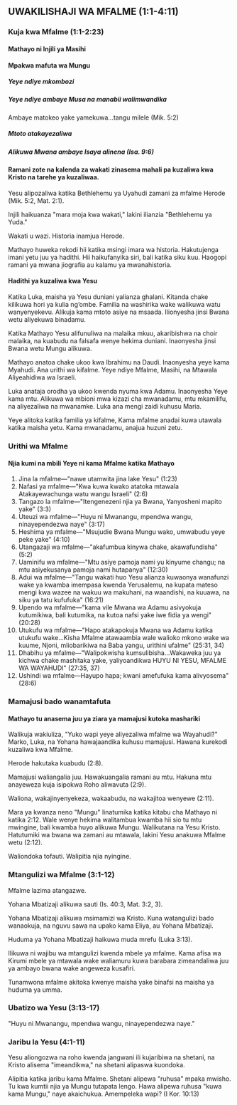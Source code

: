 ## UWAKILISHAJI WA MFALME (1:1-4:11)

### Kuja kwa Mfalme (1:1-2:23)

#### Mathayo ni Injili ya Masihi

#### Mpakwa mafuta wa Mungu

##### Yeye ndiye mkombozi

##### Yeye ndiye ambaye Musa na manabii walimwandika

Ambaye matokeo yake yamekuwa&hellip;tangu milele (Mik. 5:2)

##### Mtoto atakayezaliwa

##### Alikuwa Mwana ambaye Isaya alinena (Isa. 9:6)

#### Ramani zote na kalenda za wakati zinasema mahali pa kuzaliwa kwa Kristo na tarehe ya kuzaliwaa.

Yesu alipozaliwa katika Bethlehemu ya Uyahudi zamani za mfalme Herode (Mik. 5:2, Mat. 2:1).

Injili haikuanza  "mara moja kwa wakati," lakini ilianzia  "Bethlehemu ya Yuda."

Wakati u wazi. Historia inamjua Herode.

Mathayo huweka rekodi hii katika msingi imara wa historia. Hakutujenga imani yetu juu ya hadithi. Hii haikufanyika siri, bali katika siku kuu. Haogopi ramani ya mwana jiografia au kalamu ya mwanahistoria.

#### Hadithi ya kuzaliwa kwa Yesu

Katika Luka, maisha ya Yesu duniani yalianza ghalani. Kitanda chake kilikuwa hori ya kulia ng’ombe. Familia na washirika wake walikuwa watu wanyenyekevu. Alikuja kama mtoto asiye na msaada. Ilionyesha jinsi Bwana wetu aliyekuwa binadamu.

Katika Mathayo Yesu alifunuliwa na malaika mkuu, akaribishwa na choir malaika, na kuabudu na falsafa wenye hekima duniani. Inaonyesha jinsi Bwana wetu Mungu alikuwa.

Mathayo anatoa chake ukoo kwa Ibrahimu na Daudi. Inaonyesha yeye kama Myahudi. Ana urithi wa kifalme. Yeye ndiye Mfalme, Masihi, na Mtawala Aliyeahidiwa wa Israeli.

Luka anataja orodha ya ukoo kwenda nyuma kwa Adamu. Inaonyesha Yeye kama mtu. Alikuwa wa mbioni mwa kizazi cha mwanadamu, mtu mkamilifu, na aliyezaliwa na mwanamke. Luka ana mengi zaidi kuhusu Maria.

Yeye alitoka katika familia ya kifalme, Kama mfalme anadai kuwa utawala katika maisha yetu. Kama mwanadamu, anajua huzuni zetu.

### Urithi wa Mfalme

#### Njia kumi na mbili Yeye ni kama Mfalme katika Mathayo

1. Jina la mfalme&mdash;"nawe utamwita jina lake Yesu" (1:23)
2. Nafasi ya mfalme&mdash;"Kwa kuwa kwako atatoka mtawala Atakayewachunga watu wangu Israeli" (2:6)
3. Tangazo la mfalme&mdash;"Itengenezeni njia ya Bwana, Yanyosheni mapito yake" (3:3)
4. Uteuzi wa mfalme&mdash;"Huyu ni Mwanangu, mpendwa wangu, ninayependezwa naye" (3:17)
5. Heshima ya mfalme&mdash;"Msujudie Bwana Mungu wako, umwabudu yeye peke yake" (4:10)
6. Utangazaji wa mfalme&mdash;"akafumbua kinywa chake, akawafundisha" (5:2)
7. Uaminifu wa mfalme&mdash;"Mtu asiye pamoja nami yu kinyume changu; na mtu asiyekusanya pamoja nami hutapanya" (12:30)
8. Adui wa mfalme&mdash;"Tangu wakati huo Yesu alianza kuwaonya wanafunzi wake ya kwamba imempasa kwenda Yerusalemu, na kupata mateso mengi kwa wazee na wakuu wa makuhani, na waandishi, na kuuawa, na siku ya tatu kufufuka" (16:21)
9. Upendo wa mfalme&mdash;"kama vile Mwana wa Adamu asivyokuja kutumikiwa, bali kutumika, na kutoa nafsi yake iwe fidia ya wengi" (20:28)
10. Utukufu wa mfalme&mdash;"Hapo atakapokuja Mwana wa Adamu katika utukufu wake&hellip;Kisha Mfalme atawaambia wale walioko mkono wake wa kuume, Njoni, mliobarikiwa na Baba yangu, urithini ufalme" (25:31, 34)
11. Dhabihu ya mfalme&mdash;"Walipokwisha kumsulibisha&hellip;Wakaweka juu ya kichwa chake mashitaka yake, yaliyoandikwa HUYU NI YESU, MFALME WA WAYAHUDI" (27:35, 37)
12. Ushindi wa mfalme&mdash;Hayupo hapa; kwani amefufuka kama alivyosema" (28:6)

### Mamajusi bado wanamtafuta

#### Mathayo tu anasema juu ya ziara ya mamajusi kutoka mashariki

Walikuja wakiuliza, "Yuko wapi yeye aliyezaliwa mfalme wa Wayahudi?" Marko, Luka, na Yohana hawajaandika  kuhusu mamajusi. Hawana kurekodi kuzaliwa kwa Mfalme.

Herode hakutaka kuabudu (2:8).

Mamajusi waliangalia juu. Hawakuangalia ramani au mtu. Hakuna mtu anayeweza kuja isipokwa Roho aliwavuta (2:9).

Waliona, wakajinyenyekeza, wakaabudu, na wakajitoa wenyewe (2:11).

Mara ya kwanza neno "Mungu" linatumika katika kitabu cha Mathayo ni katika 2:12. Wale wenye hekima walitambua kwamba hii sio tu mtu mwingine, bali kwamba huyo alikuwa Mungu. Walikutana na Yesu Kristo. Hatutumiki wa bwana wa zamani au mtawala, lakini Yesu anakuwa Mfalme wetu (2:12).

Waliondoka tofauti. Walipitia njia nyingine.

### Mtangulizi wa Mfalme (3:1-12)

Mfalme lazima atangazwe.

Yohana Mbatizaji alikuwa sauti (Is. 40:3, Mat. 3:2, 3).

Yohana Mbatizaji alikuwa msimamizi wa Kristo. Kuna watangulizi bado wanaokuja, na nguvu sawa na upako kama Eliya, au Yohana Mbatizaji.

Huduma ya Yohana Mbatizaji haikuwa muda mrefu  (Luka 3:13).

Ilikuwa ni wajibu wa mtangulizi kwenda mbele ya mfalme. Kama afisa wa Kirumi mbele ya mtawala wake waliamuru kuwa barabara zimeandaliwa juu ya ambayo bwana wake angeweza kusafiri.

Tunamwona mfalme akitoka kwenye maisha yake binafsi na maisha ya  huduma ya umma.

### Ubatizo wa Yesu (3:13-17)

"Huyu ni Mwanangu, mpendwa wangu, ninayependezwa naye."

### Jaribu la Yesu (4:1-11)

Yesu aliongozwa na roho kwenda jangwani ili kujaribiwa na shetani, na Kristo alisema "imeandikwa," na shetani alipaswa kuondoka.

Alipitia katika jaribu kama Mfalme. Shetani alipewa "ruhusa" mpaka mwisho. Tu kwa kumtii njia ya Mungu tutapata lengo. Hawa alipewa ruhusa "kuwa kama Mungu," naye akaichukua. Amempeleka wapi? (I Kor. 10:13)
